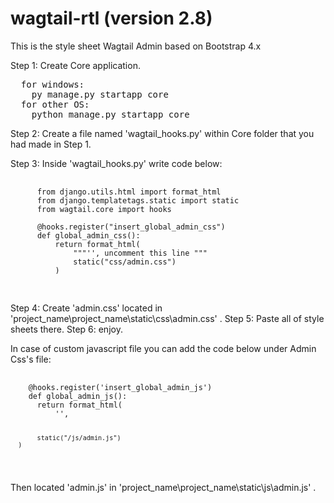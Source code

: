 # wagtail-rtl (version 2.8)
This is the style sheet Wagtail Admin based on Bootstrap 4.x

Step 1: Create Core application.

<pre>
  for windows:
    py manage.py startapp core
  for other OS:
    python manage.py startapp core
</pre>

Step 2: Create a file named 'wagtail_hooks.py' within Core folder that you had made in Step 1.

Step 3: Inside 'wagtail_hooks.py' write code below:

  <pre>
    <code>
      from django.utils.html import format_html
      from django.templatetags.static import static
      from wagtail.core import hooks

      @hooks.register("insert_global_admin_css")
      def global_admin_css():
          return format_html(
              """'<link href="{}">', uncomment this line """
              static("css/admin.css")
          )
    </code>
  </pre>

Step 4: Create 'admin.css' located in 'project_name\project_name\static\css\admin.css' .
Step 5: Paste all of style sheets there.
Step 6: enjoy.

In case of custom javascript file you can add the code below under Admin Css's file:

<pre>
  <code>
    @hooks.register('insert_global_admin_js')
    def global_admin_js():
      return format_html(
          '<script src="{}"></script>',
           static("/js/admin.js")
      )
  </code>
</pre>

Then located 'admin.js' in 'project_name\project_name\static\js\admin.js' . 
